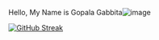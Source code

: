  Hello, My Name is Gopala Gabbita![image](https://github.com/gopalagabbita/gopalagabbita/assets/107900800/8b6fd671-1cdc-486b-92f9-254e38b0e188)


[![GitHub Streak](https://streak-stats.demolab.com/?user=gopalagabbita)](https://git.io/streak-stats)
 



 
